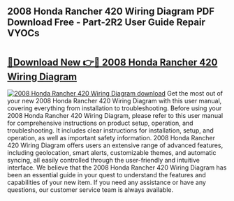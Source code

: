 ## 2008 Honda Rancher 420 Wiring Diagram PDF Download Free - Part-2R2 User Guide Repair VYOCs

# <h2><a href="http://dfmtlu0.blite.top/?on=2008+Honda+Rancher+420+Wiring+Diagram">🔗Download New 👉🔴 2008 Honda Rancher 420 Wiring Diagram</a></h2>

[![2008 Honda Rancher 420 Wiring Diagram download](https://i.imgur.com/lujVjoI.png)](http://dfmtlu0.blite.top/?on=2008+Honda+Rancher+420+Wiring+Diagram)
Get the most out of your new 2008 Honda Rancher 420 Wiring Diagram with this user manual, covering everything from installation to troubleshooting. Before using your 2008 Honda Rancher 420 Wiring Diagram, please refer to this user manual for comprehensive instructions on product setup, operation, and troubleshooting. It includes clear instructions for installation, setup, and operation, as well as important safety information. 2008 Honda Rancher 420 Wiring Diagram offers users an extensive range of advanced features, including geolocation, smart alerts, customizable themes, and automatic syncing, all easily controlled through the user-friendly and intuitive interface. We believe that the 2008 Honda Rancher 420 Wiring Diagram has been an essential guide in your quest to understand the features and capabilities of your new item. If you need any assistance or have any questions, our customer service team is always available.
